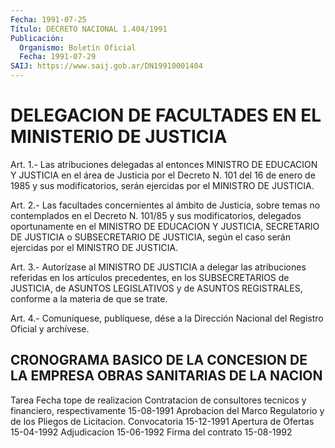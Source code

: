 ```yaml
---
Fecha: 1991-07-25
Título: DECRETO NACIONAL 1.404/1991
Publicación:
  Organismo: Boletín Oficial
  Fecha: 1991-07-29
SAIJ: https://www.saij.gob.ar/DN19910001404
---
```

# DELEGACION DE FACULTADES EN EL MINISTERIO DE JUSTICIA

<a id="1"></a>
Art.  1.-  Las  atribuciones delegadas al entonces MINISTRO DE EDUCACION Y JUSTICIA en  el  área de Justicia por el Decreto N. 101 del 16 de enero de 1985 y sus  modificatorios,  serán ejercidas por el MINISTRO DE JUSTICIA.

<a id="2"></a>
Art.  2.-  Las facultades concernientes al ámbito de Justicia, sobre  temas  no  contemplados  en  el  Decreto  N.  101/85  y  sus modificatorios,  delegados    oportunamente    en  el  MINISTRO  DE EDUCACION  Y  JUSTICIA,  SECRETARIO DE JUSTICIA o SUBSECRETARIO  DE JUSTICIA,  según  el  caso  serán  ejercidas  por  el  MINISTRO  DE JUSTICIA.

<a id="3"></a>
Art.  3.-  Autorízase  al  MINISTRO  DE JUSTICIA a delegar las atribuciones  referidas  en  los  artículos  precedentes,   en  los SUBSECRETARIOS  de  JUSTICIA,  de ASUNTOS LEGISLATIVOS y de ASUNTOS REGISTRALES, conforme a la materia de que se trate.

<a id="4"></a>
Art. 4.- Comuníquese, publíquese, dése a la Dirección Nacional del Registro Oficial y archívese.

## CRONOGRAMA BASICO DE LA CONCESION DE LA EMPRESA  OBRAS SANITARIAS DE LA NACION

<a id="1"></a>
Tarea                               Fecha tope de realizacion Contratacion de consultores tecnicos y financiero, respectivamente                 15-08-1991 Aprobacion del Marco Regulatorio y de los Pliegos de Licitacion. Convocatoria    15-12-1991 Apertura de Ofertas                           15-04-1992 Adjudicacion                                  15-06-1992 Firma  del  contrato                            15-08-1992